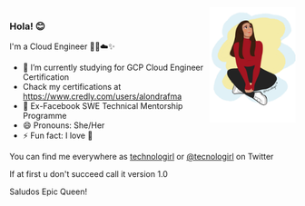 <img align="right" src="https://github.com/Tecnologirl/Tecnologirl/blob/master/github_Tecnologirl.png" alt="happy photo of me (Alondra)" width=30% height=30%/>

### Hola! 😊

I'm a Cloud Engineer 👩‍💻☁️✨

- 🌱 I’m currently studying for GCP Cloud Engineer Certification
- Chack my certifications at https://www.credly.com/users/alondrafma
- 🔭 Ex-Facebook SWE Technical Mentorship Programme
- 😄 Pronouns: She/Her
- ⚡ Fun fact: I love 🐧

You can find me everywhere as [technologirl](https://linktr.ee/Technologirl) or [@tecnologirl](twitter.com/tecnologirl) on Twitter

 If at first u don't succeed call it version 1.0

Saludos Epic Queen!
